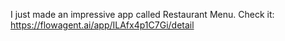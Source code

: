 I just made an impressive app called Restaurant Menu. Check it: https://flowagent.ai/app/ILAfx4p1C7Gi/detail

